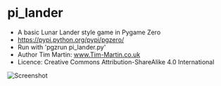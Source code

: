# pi_lander
  * A basic Lunar Lander style game in Pygame Zero
  * https://pypi.python.org/pypi/pgzero/
  * Run with 'pgzrun pi_lander.py'
  * Author Tim Martin: www.Tim-Martin.co.uk
  * Licence: Creative Commons Attribution-ShareAlike 4.0 International

![Screenshot](http://tim-martin.co.uk/images/pi_lander.png)
